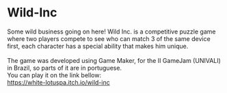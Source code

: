 # Wild-Inc
Some wild business going on here! Wild Inc. is a competitive puzzle game where two players compete to see who can match 3 of the same device first, each character has a special ability that makes him unique.<br><br>
The game was developed using Game Maker, for the II GameJam (UNIVALI) in Brazil, so parts of it are in portuguese.<br>
You can play it on the link bellow:<br>
https://white-lotuspa.itch.io/wild-inc

